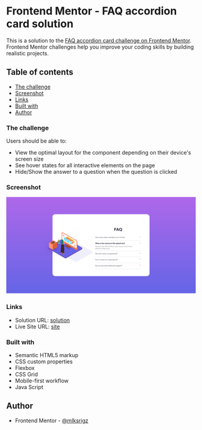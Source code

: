 # Frontend Mentor - FAQ accordion card solution

This is a solution to the [FAQ accordion card challenge on Frontend Mentor](https://www.frontendmentor.io/challenges/faq-accordion-card-XlyjD0Oam). Frontend Mentor challenges help you improve your coding skills by building realistic projects. 

## Table of contents

  - [The challenge](#the-challenge)
  - [Screenshot](#screenshot)
  - [Links](#links)
  - [Built with](#built-with)
- [Author](#author)


### The challenge

Users should be able to:

- View the optimal layout for the component depending on their device's screen size
- See hover states for all interactive elements on the page
- Hide/Show the answer to a question when the question is clicked

### Screenshot

![](./images/screenshot.png)


### Links

- Solution URL: [solution](https://your-solution-url.com)
- Live Site URL: [site](https://your-live-site-url.com)

### Built with

- Semantic HTML5 markup
- CSS custom properties
- Flexbox
- CSS Grid
- Mobile-first workflow
- Java Script

## Author

- Frontend Mentor - [@mIksrigz](https://www.frontendmentor.io/profile/mIksrigz)
